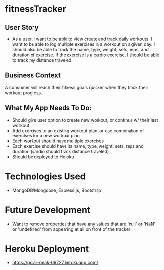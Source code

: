 # fitnessTracker

## User Story

* As a user, I want to be able to view create and track daily workouts. I want to be able to log multiple exercises in a workout on a given day. I should also be able to track the name, type, weight, sets, reps, and duration of exercise. If the exercise is a cardio exercise, I should be able to track my distance traveled.

## Business Context

A consumer will reach their fitness goals quicker when they track their workout progress.

## What My App Needs To Do:
- Should give user option to create new workout, or continue w/ their last workout
- Add exercises to an existing workout plan, or use combination of exercises for a new workout plan
- Each workout should have multiple exercises
- Each exercise should have its name, type, weight, sets, reps and duration (cardio should track distance traveled)
- Should be deployed to Heroku

# Technologies Used
- MongoDB/Mongoose, Express.js, Bootstrap

# Future Development
- Want to remove properties that have any values that are 'null' or 'NaN' or 'undefined' from appearing at all on front of the tracker

# Heroku Deployment
- https://polar-peak-69727.herokuapp.com/
